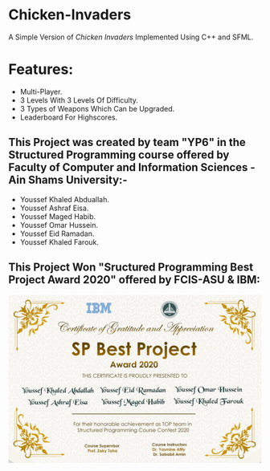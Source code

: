 # Chicken-Invaders

A Simple Version of *Chicken Invaders* Implemented Using C++ and SFML.

# Features:

- Multi-Player.
- 3 Levels With 3 Levels Of Difficulty.
- 3 Types of Weapons Which Can be Upgraded.
- Leaderboard For Highscores.

## This Project was created by team "YP6" in the Structured Programming course offered by Faculty of Computer and Information Sciences - Ain Shams University:-

- Youssef Khaled Abduallah.
- Youssef Ashraf Eisa.
- Youssef Maged Habib.
- Youssef Omar Hussein.
- Youssef Eid Ramadan.
- Youssef Khaled Farouk.

## This Project Won "Sructured Programming Best Project Award 2020" offered by FCIS-ASU & IBM:

<img src="SP Best Project Award 2020.jpg" alt="SP Best Project Award 2020">
